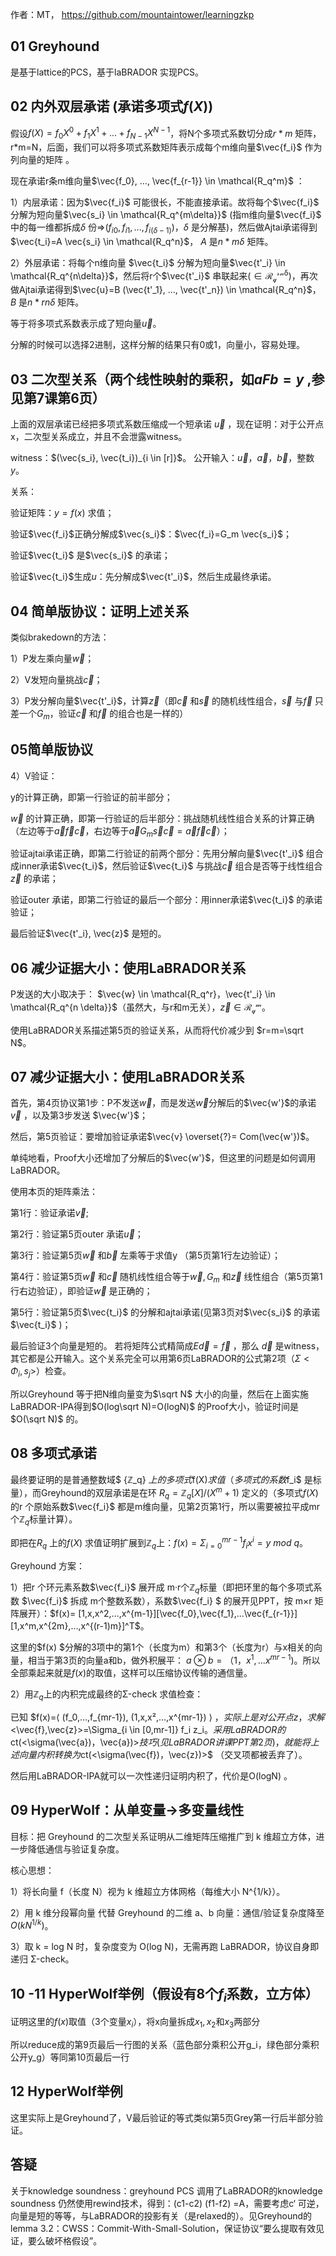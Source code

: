 作者：MT， https://github.com/mountaintower/learningzkp

## 01 Greyhound

是基于lattice的PCS，基于laBRADOR 实现PCS。

## 02 内外双层承诺 (承诺多项式$f(X)$)

假设$f(X)=f_0 X^0 + f_1 X^1 + ... + f_{N-1} X^{N-1}$，将N个多项式系数切分成$r*m$ 矩阵，r*m=N，后面，我们可以将多项式系数矩阵表示成每个m维向量$\vec{f_i}$ 作为列向量的矩阵 。

现在承诺r条m维向量$\vec{f_0}, ..., \vec{f_{r-1}} \in \mathcal{R_q^m}$ ：

1）内层承诺：因为$\vec{f_i}$ 可能很长，不能直接承诺。故将每个$\vec{f_i}$ 分解为短向量$\vec{s_i} \in \mathcal{R_q^{m\delta}}$ (指m维向量$\vec{f_i}$ 中的每一维都拆成$\delta$ 份=>$(f_{i0}, f_{i1}, ..., f_{i (\delta-1)})$，$\delta$ 是分解基)，然后做Ajtai承诺得到$\vec{t_i}=A \vec{s_i} \in \mathcal{R_q^n}$， $A$ 是$n * mδ$ 矩阵。

2）外层承诺：将每个n维向量 $\vec{t_i}$ 分解为短向量$\vec{t'_i} \in \mathcal{R_q^{n\delta}}$，然后将r个$\vec{t'_i}$ 串联起来($\in \mathcal{R_q^{r n \delta}}$)，再次做Ajtai承诺得到$\vec{u}=B (\vec{t'_1}, ..., \vec{t'_n}) \in \mathcal{R_q^n}$， $B$ 是$n * rnδ$ 矩阵。

等于将多项式系数表示成了短向量$\vec{u}$。

分解的时候可以选择2进制，这样分解的结果只有0或1，向量小，容易处理。

## 03 二次型关系（两个线性映射的乘积，如$a F b=y$ ,参见第7课第6页）

上面的双层承诺已经把多项式系数压缩成一个短承诺 $\vec{u}$ ，现在证明：对于公开点x，二次型关系成立，并且不会泄露witness。

witness：$(\vec{s_i}, \vec{t_i})_{i \in [r]}$。
公开输入：$\vec{u}，\vec{a}，\vec{b}$，整数 $y$。

关系：

验证矩阵：$y=f(x)$ 求值；

验证$\vec{f_i}$正确分解成$\vec{s_i}$：$\vec{f_i}=G_m \vec{s_i}$；

验证$\vec{t_i}$ 是$\vec{s_i}$ 的承诺；

验证$\vec{t_i}$生成$u$：先分解成$\vec{t'_i}$，然后生成最终承诺。

## 04 简单版协议：证明上述关系

类似brakedown的方法：

1）P发左乘向量$\vec{w}$；

2）V发短向量挑战$\vec{c}$；

3）P发分解向量$\vec{t'_i}$，计算$\vec{z}$（即$\vec{c}$ 和$\vec{s}$ 的随机线性组合，$\vec{s}$ 与$\vec{f}$ 只差一个$G_m$，验证$\vec{c}$ 和$\vec{f}$ 的组合也是一样的）

## 05简单版协议

4）V验证：

y的计算正确，即第一行验证的前半部分；

$\vec{w}$ 的计算正确，即第一行验证的后半部分：挑战随机线性组合关系的计算正确（左边等于$\vec{a} \vec{f} \vec{c}$，右边等于$\vec{a} G_m \vec{s} \vec{c}= \vec{a} \vec{f} \vec{c}$）；

验证ajtai承诺正确，即第二行验证的前两个部分：先用分解向量$\vec{t'_i}$ 组合成inner承诺$\vec{t_i}$，然后验证$\vec{t_i}$ 与挑战$\vec{c}$ 组合是否等于线性组合$\vec{z}$ 的承诺；

验证outer 承诺，即第二行验证的最后一个部分：用inner承诺$\vec{t_i}$ 的承诺验证；

最后验证$\vec{t'_i}, \vec{z}$ 是短的。

## 06 减少证据大小：使用LaBRADOR关系

P发送的大小取决于： $\vec{w} \in \mathcal{R_q^r}，\vec{t'_i} \in \mathcal{R_q^{n \delta}}$（虽然大，与r和m无关），$\vec{z} \in \mathcal{R_q^m}$。

使用LaBRADOR关系描述第5页的验证关系，从而将代价减少到 $r=m=\sqrt N$。

## 07 减少证据大小：使用LaBRADOR关系

首先，第4页协议第1步：P不发送$\vec{w}$，而是发送$\vec{w}$分解后的$\vec{w'}$的承诺$\vec{v}$ ，以及第3步发送 $\vec{w'}$；

然后，第5页验证：要增加验证承诺$\vec{v} \overset{?}= Com(\vec{w'})$。

单纯地看，Proof大小还增加了分解后的$\vec{w'}$，但这里的问题是如何调用LaBRADOR。

使用本页的矩阵乘法：

第1行：验证承诺$\vec{v}$;

第2行：验证第5页outer 承诺$\vec{u}$；

第3行：验证第5页$\vec{w}$ 和$\vec{b}$ 左乘等于求值y （第5页第1行左边验证）；

第4行：验证第5页$\vec{w}$ 和$\vec{c}$ 随机线性组合等于$\vec{w}, G_m$  和$\vec{z}$ 线性组合（第5页第1行右边验证），即验证$\vec{w}$ 是正确的；

第5行：验证第5页$\vec{t_i}$ 的分解和ajtai承诺(见第3页对$\vec{s_i}$ 的承诺$\vec{t_i}$ )；

最后验证3个向量是短的。
若将矩阵公式精简成$E \vec{d}= \vec{f}$ ，那么 $\vec{d}$ 是witness，其它都是公开输入。这个关系完全可以用第6页LaBRADOR的公式第2项（$\Sigma<\Phi_i,s_j>$）检查。

所以Greyhound 等于把N维向量变为$\sqrt N$ 大小的向量，然后在上面实施LaBRADOR-IPA得到$O(log\sqrt N)=O(logN)$ 的Proof大小，验证时间是$O(\sqrt N)$ 的。

## 08 多项式承诺

最终要证明的是普通整数域$ {ℤ_q} $上的多项式$f(X)$求值（多项式的系数$f_i$ 是标量），而Greyhound的双层承诺是在环 $R_q = ℤ_q[X]/(X^m + 1)$ 定义的（多项式$f(X)$的r 个原始系数$\vec{f_i}$ 都是m维向量，见第2页第1行，所以需要被拉平成mr个${ℤ_q}$标量计算）。

即把在$R_q$ 上的$f(X)$ 求值证明扩展到${ℤ_q}$上：$f(x) = Σ_{i=0}^{mr-1} f_i x^i = y\ mod\ q$。

Greyhound 方案：

1）把r 个环元素系数$\vec{f_i}$ 展开成 m·r个$ℤ_q$标量（即把环里的每个多项式系数 $\vec{f_i}$ 拆成 m个整数系数），系数$\vec{f_i} $ 的展开见PPT，按 m×r 矩阵展开）：$f(x)= [1,x,x^2,…,x^{m-1}][\vec{f_0},\vec{f_1},...\vec{f_{r-1}}][1,x^m,x^{2m},…,x^{(r-1)m}]^T$。

这里的$f(x) $分解的3项中的第1个（长度为m）和第3个（长度为r）与x相关的向量，相当于第3页的向量a和b，做外积展平： $a ⊗ b=（1，x^1, ... x^{mr-1})$。所以全部乘起来就是$f(x)$的取值，这样可以压缩协议传输的通信量。

2）用$ℤ_q$上的内积完成最终的Σ-check 求值检查：

已知 $f(x)=⟨ (f_0,…,f_{mr-1}), (1,x,x²,…,x^{mr-1}) ⟩ $， 实际上是对公开点z，求解$<\vec{f},\vec{z}>=\Sigma_{i \in [0,mr-1]} f_i z_i$。 采用LaBRADOR的$ct(<\sigma(\vec{a})，\vec{a})>$技巧(见LaBRADOR讲课PPT第2页)，就能将上述向量内积转换为$ct(<\sigma(\vec{f})，\vec{z})>$ （交叉项都被丢弃了）。

然后用LaBRADOR-IPA就可以一次性递归证明内积了，代价是O(logN) 。

## 09 HyperWolf：从单变量->多变量线性

目标：把 Greyhound 的二次型关系证明从二维矩阵压缩推广到 k 维超立方体，进一步降低通信与验证复杂度。

核心思想：

1）将长向量 f（长度 N）视为 k 维超立方体网格（每维大小 N^{1/k}）。

2）用 k 维分段幂向量 代替 Greyhound 的二维 a、b 向量：通信/验证复杂度降至 $O(k N^{1/k})$。

3）取 k = log N 时，复杂度变为 O(log N)，无需再跑 LaBRADOR，协议自身即递归 Σ-check。

## 10 -11 HyperWolf举例（假设有8个$f_i$系数，立方体）

证明这里的$f(x)$取值（3个变量$x_i$），将x向量拆成$x_1, x_2$和$x_3$两部分

所以reduce成的第9页最后一行图的关系（蓝色部分乘积公开g_i，绿色部分乘积公开y_g）等同第10页最后一行

## 12 HyperWolf举例

这里实际上是Greyhound了，V最后验证的等式类似第5页Grey第一行后半部分验证。

## 答疑

关于knowledge soundness：greyhound PCS 调用了LaBRADOR的knowledge soundness
仍然使用rewind技术，得到：(c1-c2) (f1-f2) =A，需要考虑c‘ 可逆，向量是短的等等，与LaBRADOR的投影有关（是relaxed的）。见Greyhound的lemma 3.2：CWSS：Commit-With-Small-Solution，保证协议“要么提取有效见证，要么破坏格假设”。
